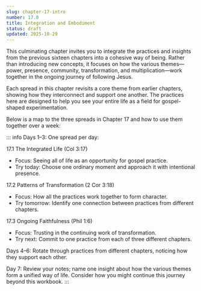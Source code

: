```yaml
---
slug: chapter-17-intro
number: 17.0
title: Integration and Embodiment
status: draft
updated: 2025-10-29
---
```


This culminating chapter invites you to integrate the practices and insights from the previous sixteen chapters into a cohesive way of being. Rather than introducing new concepts, it focuses on how the various themes—power, presence, community, transformation, and multiplication—work together in the ongoing journey of following Jesus.

Each spread in this chapter revisits a core theme from earlier chapters, showing how they interconnect and support one another. The practices here are designed to help you see your entire life as a field for gospel-shaped experimentation.

Below is a map to the three spreads in Chapter 17 and how to use them together over a week:

::: info
Days 1–3: One spread per day:

17.1 The Integrated Life (Col 3:17)

* Focus: Seeing all of life as an opportunity for gospel practice.
* Try today: Choose one ordinary moment and approach it with intentional presence.

17.2 Patterns of Transformation (2 Cor 3:18)

* Focus: How all the practices work together to form character.
* Try tomorrow: Identify one connection between practices from different chapters.

17.3 Ongoing Faithfulness (Phil 1:6)

* Focus: Trusting in the continuing work of transformation.
* Try next: Commit to one practice from each of three different chapters.

Days 4–6: Rotate through practices from different chapters, noticing how they support each other.

Day 7: Review your notes; name one insight about how the various themes form a unified way of life. Consider how you might continue this journey beyond this workbook.
:::
